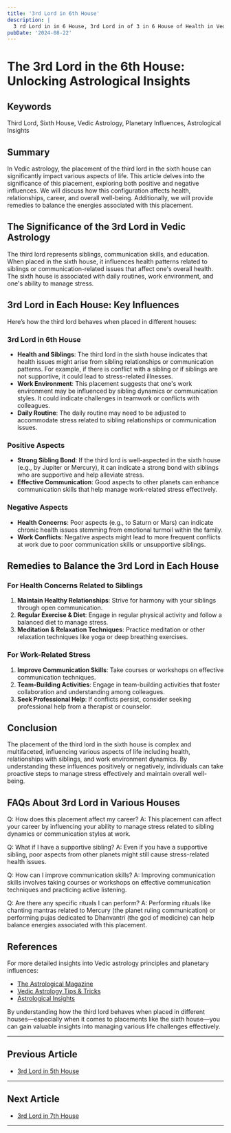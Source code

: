 ```yaml
---
title: '3rd Lord in 6th House'
description: |
  3 rd Lord in in 6 House, 3rd Lord in of 3 in 6 House of Health in Vedic astrology
pubDate: '2024-08-22'
---
```


# The 3rd Lord in the 6th House: Unlocking Astrological Insights

## Keywords
Third Lord, Sixth House, Vedic Astrology, Planetary Influences, Astrological Insights

## Summary
In Vedic astrology, the placement of the third lord in the sixth house can significantly impact various aspects of life. This article delves into the significance of this placement, exploring both positive and negative influences. We will discuss how this configuration affects health, relationships, career, and overall well-being. Additionally, we will provide remedies to balance the energies associated with this placement.

## The Significance of the 3rd Lord in Vedic Astrology
The third lord represents siblings, communication skills, and education. When placed in the sixth house, it influences health patterns related to siblings or communication-related issues that affect one's overall health. The sixth house is associated with daily routines, work environment, and one's ability to manage stress.

## 3rd Lord in Each House: Key Influences
Here’s how the third lord behaves when placed in different houses:

### 3rd Lord in 6th House
- **Health and Siblings**: The third lord in the sixth house indicates that health issues might arise from sibling relationships or communication patterns. For example, if there is conflict with a sibling or if siblings are not supportive, it could lead to stress-related illnesses.
- **Work Environment**: This placement suggests that one's work environment may be influenced by sibling dynamics or communication styles. It could indicate challenges in teamwork or conflicts with colleagues.
- **Daily Routine**: The daily routine may need to be adjusted to accommodate stress related to sibling relationships or communication issues.

### Positive Aspects
- **Strong Sibling Bond**: If the third lord is well-aspected in the sixth house (e.g., by Jupiter or Mercury), it can indicate a strong bond with siblings who are supportive and help alleviate stress.
- **Effective Communication**: Good aspects to other planets can enhance communication skills that help manage work-related stress effectively.

### Negative Aspects
- **Health Concerns**: Poor aspects (e.g., to Saturn or Mars) can indicate chronic health issues stemming from emotional turmoil within the family.
- **Work Conflicts**: Negative aspects might lead to more frequent conflicts at work due to poor communication skills or unsupportive siblings.

## Remedies to Balance the 3rd Lord in Each House

### For Health Concerns Related to Siblings
1. **Maintain Healthy Relationships**: Strive for harmony with your siblings through open communication.
2. **Regular Exercise & Diet**: Engage in regular physical activity and follow a balanced diet to manage stress.
3. **Meditation & Relaxation Techniques**: Practice meditation or other relaxation techniques like yoga or deep breathing exercises.

### For Work-Related Stress
1. **Improve Communication Skills**: Take courses or workshops on effective communication techniques.
2. **Team-Building Activities**: Engage in team-building activities that foster collaboration and understanding among colleagues.
3. **Seek Professional Help**: If conflicts persist, consider seeking professional help from a therapist or counselor.

## Conclusion
The placement of the third lord in the sixth house is complex and multifaceted, influencing various aspects of life including health, relationships with siblings, and work environment dynamics. By understanding these influences positively or negatively, individuals can take proactive steps to manage stress effectively and maintain overall well-being.

## FAQs About 3rd Lord in Various Houses

Q: How does this placement affect my career?
A: This placement can affect your career by influencing your ability to manage stress related to sibling dynamics or communication styles at work.

Q: What if I have a supportive sibling?
A: Even if you have a supportive sibling, poor aspects from other planets might still cause stress-related health issues.

Q: How can I improve communication skills?
A: Improving communication skills involves taking courses or workshops on effective communication techniques and practicing active listening.

Q: Are there any specific rituals I can perform?
A: Performing rituals like chanting mantras related to Mercury (the planet ruling communication) or performing pujas dedicated to Dhanvantri (the god of medicine) can help balance energies associated with this placement.


## References

For more detailed insights into Vedic astrology principles and planetary influences:
- [The Astrological Magazine](https://www.astromagazine.com/)
- [Vedic Astrology Tips & Tricks](https://vedicastrologytips.com/)
- [Astrological Insights](https://astrologicalinsights.com/)

By understanding how the third lord behaves when placed in different houses—especially when it comes to placements like the sixth house—you can gain valuable insights into managing various life challenges effectively.



---

## Previous Article
- [3rd Lord in 5th House](/blogs-md/1003_3rd_Lord_in_all_Houses/100305_3rd_Lord_in_5th_House.md)

---

## Next Article
- [3rd Lord in 7th House](/blogs-md/1003_3rd_Lord_in_all_Houses/100307_3rd_Lord_in_7th_House.md)

---
